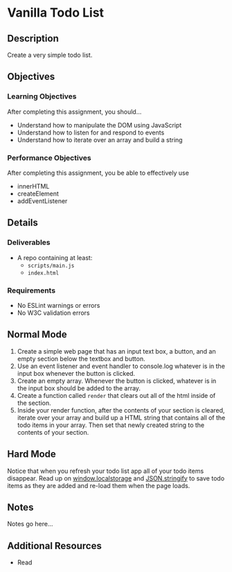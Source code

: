 # Vanilla Todo List

## Description
Create a very simple todo list.


## Objectives

### Learning Objectives

After completing this assignment, you should…

* Understand how to manipulate the DOM using JavaScript
* Understand how to listen for and respond to events
* Understand how to iterate over an array and build a string


### Performance Objectives

After completing this assignment, you be able to effectively use

* innerHTML
* createElement
* addEventListener


## Details

### Deliverables

* A repo containing at least:
  * `scripts/main.js`
  * `index.html`

### Requirements

* No ESLint warnings or errors
* No W3C validation errors


## Normal Mode
1. Create a simple web page that has an input text box, a button, and an empty section below the textbox and button.
2. Use an event listener and event handler to console.log whatever is in the input box whenever the button is clicked.
3. Create an empty array. Whenever the button is clicked, whatever is in the input box should be added to the array.
4. Create a function called `render` that clears out all of the html inside of the section.
5. Inside your render function, after the contents of your section is cleared, iterate over your array and build up a HTML string that contains all of the todo items in your array. Then set that newly created string to the contents of your section.
            
## Hard Mode
Notice that when you refresh your todo list app all of your todo items disappear. Read up on [window.localstorage](https://developer.mozilla.org/en-US/docs/Web/API/Window/localStorage) and [JSON.stringify](https://developer.mozilla.org/en-US/docs/Web/JavaScript/Reference/Global_Objects/JSON/stringify) to save todo items as they are added and re-load them when the page loads.


## Notes

Notes go here...

## Additional Resources

* Read []()
